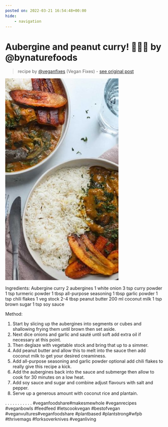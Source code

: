```yaml
---
posted on: 2022-03-21 16:54:48+00:00
hide:
    - navigation
---
```


# Aubergine and peanut curry! 🍆🥜🥵 by @bynaturefoods 

> recipe by [@veganfixes](https://www.instagram.com/veganfixes/) 
(Vegan Fixes) - [see original post](https://instagram.com/p/CbX5D_BpBMO)

![](../img/veganfixes_21-03-2022_1603.png)


Ingredients:
Aubergine curry 
2 aubergines
1 white onion 
3 tsp curry powder
1 tsp turmeric powder
1 tbsp all-purpose seasoning
1 tbsp garlic powder 
1 tsp chili flakes 
1 veg stock 
2-4 tbsp peanut butter
200 ml coconut milk 
1 tsp brown sugar 
1 tsp soy sauce 

Method:
1. Start by slicing up the aubergines into segments or cubes and shallowing frying them until brown then set aside.
2. Next dice onions and garlic and sauté until soft add extra oil if necessary at this point.
3. Then deglaze with vegetable stock and bring that up to a simmer.
4. Add peanut butter and allow this to melt into the sauce then add coconut milk to get your desired creaminess.
5. Add all-purpose seasoning and garlic powder optional add chili flakes to really give this recipe a kick.
6. Add the aubergines back into the sauce and submerge then allow to cook for 30 minutes on a low heat. 
7. Add soy sauce and sugar and combine adjust flavours with salt and pepper.
8. Serve up a generous amount with coconut rice and plantain.

.
.
.
.
.
.
.
.
.
.
.
\#veganfoodshare\#makesmewhole \#veganrecipes \#veganbowls \#feedfeed \#letscookvegan \#bestofvegan \#veganvultures\#veganfoodshare \#plantbased \#plantstrong\#wfpb \#thrivemags \#forksoverknives \#veganliving 